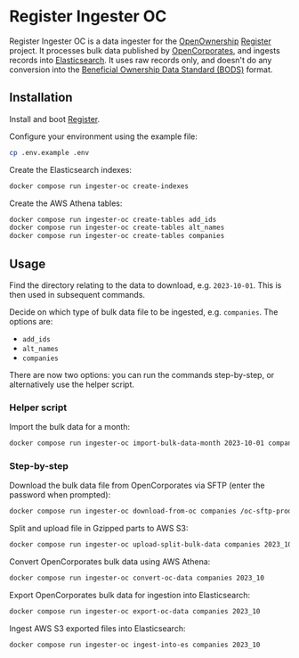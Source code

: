 # Register Ingester OC

Register Ingester OC is a data ingester for the [OpenOwnership](https://www.openownership.org/en/) [Register](https://github.com/openownership/register) project. It processes bulk data published by [OpenCorporates](https://opencorporates.com), and ingests records into [Elasticsearch](https://www.elastic.co/elasticsearch/). It uses raw records only, and doesn't do any conversion into the [Beneficial Ownership Data Standard (BODS)](https://www.openownership.org/en/topics/beneficial-ownership-data-standard/) format.

## Installation

Install and boot [Register](https://github.com/openownership/register).

Configure your environment using the example file:

```sh
cp .env.example .env
```

Create the Elasticsearch indexes:

```sh
docker compose run ingester-oc create-indexes
```

Create the AWS Athena tables:

```sh
docker compose run ingester-oc create-tables add_ids
docker compose run ingester-oc create-tables alt_names
docker compose run ingester-oc create-tables companies
```

## Usage

Find the directory relating to the data to download, e.g. `2023-10-01`. This is then used in subsequent commands.

Decide on which type of bulk data file to be ingested, e.g. `companies`. The options are:

- `add_ids`
- `alt_names`
- `companies`

There are now two options: you can run the commands step-by-step, or alternatively use the helper script.

### Helper script

Import the bulk data for a month:

```sh
docker compose run ingester-oc import-bulk-data-month 2023-10-01 companies
```

### Step-by-step

Download the bulk data file from OpenCorporates via SFTP (enter the password when prompted):

```sh
docker compose run ingester-oc download-from-oc companies /oc-sftp-prod/open_ownership/2023-10-01 storage/oc_file_companies
```

Split and upload file in Gzipped parts to AWS S3:

```sh
docker compose run ingester-oc upload-split-bulk-data companies 2023_10 storage/oc_file_companies
```

Convert OpenCorporates bulk data using AWS Athena:

```sh
docker compose run ingester-oc convert-oc-data companies 2023_10
```

Export OpenCorporates bulk data for ingestion into Elasticsearch:

```sh
docker compose run ingester-oc export-oc-data companies 2023_10
```

Ingest AWS S3 exported files into Elasticsearch:

```sh
docker compose run ingester-oc ingest-into-es companies 2023_10
```
